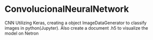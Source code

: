 # ConvolucionalNeuralNetwork
CNN
Utilizing Keras, creating a object ImageDataGenerator to classify images in python(Jupyter). Also create a document .h5 to visualize the model on Netron
